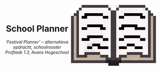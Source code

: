 <div style="display: flex; justify-content: space-between; align-items: center">
    <div>
        <h1 align="center">School Planner</h1>
        <p align="center">
            <i>‘Festival Planner’ – alternatieve opdracht, schoolrooster</i>
            <br>
            <i>Proftaak 1.3, Avans Hogeschool</i>
        </p>
    </div>
    <img src="https://github.com/Somfic/1.3-School-Planner/blob/main/res/Icon.png?raw=true"
        title="EliteAPI by Somfic" width="280" height="200"
        style="image-rendering: pixelated"
    >
</div>
